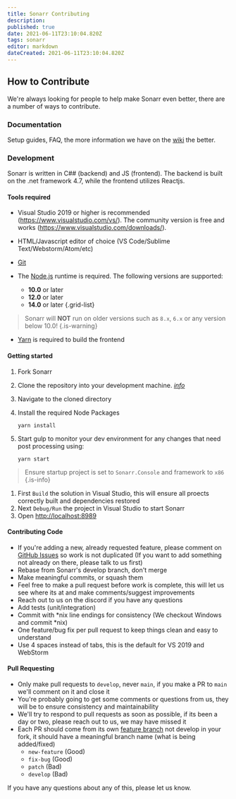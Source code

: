 ```yaml
---
title: Sonarr Contributing
description: 
published: true
date: 2021-06-11T23:10:04.820Z
tags: sonarr
editor: markdown
dateCreated: 2021-06-11T23:10:04.820Z
---
```


## How to Contribute

We're always looking for people to help make Sonarr even better, there are a number of ways to contribute.

### Documentation

Setup guides, FAQ, the more information we have on the [wiki](/sonarr) the better.

### Development

Sonarr is written in C## (backend) and JS (frontend). The backend is built on the .net framework 4.7, while the frontend utilizes Reactjs.

#### Tools required

- Visual Studio 2019 or higher is recommended (<https://www.visualstudio.com/vs/>).  The community version is free and works (<https://www.visualstudio.com/downloads/>).

- HTML/Javascript editor of choice (VS Code/Sublime Text/Webstorm/Atom/etc)
- [Git](https://git-scm.com/downloads)
- The [Node.js](https://nodejs.org/) runtime is required. The following versions are supported:
  - **10.0** or later
  - **12.0** or later
  - **14.0** or later
{.grid-list}

> Sonarr will **NOT** run on older versions such as `8.x`, `6.x` or any version below 10.0!
{.is-warning}

- [Yarn](https://yarnpkg.com/) is required to build the frontend

#### Getting started

1. Fork Sonarr
1. Clone the repository into your development machine. [*info*](https://docs.github.com/en/github/creating-cloning-and-archiving-repositories/cloning-a-repository-from-github)
1. Navigate to the cloned directory
1. Install the required Node Packages

   ```shell
   yarn install
   ```

1. Start gulp to monitor your dev environment for any changes that need post processing using:

   ```shell
   yarn start
   ```

> Ensure startup project is set to `Sonarr.Console` and    framework to `x86`
{.is-info}

1. First `Build` the solution in Visual Studio, this will ensure all proects correctly built and dependencies restored
1. Next `Debug/Run` the project in Visual Studio to start Sonarr
1. Open <http://localhost:8989>

#### Contributing Code

- If you're adding a new, already requested feature, please comment on [GitHub Issues](https://github.com/Sonarr/Sonarr/issues "GitHub Issues") so work is not duplicated (If you want to add something not already on there, please talk to us first)
- Rebase from Sonarr's develop branch, don't merge
- Make meaningful commits, or squash them
- Feel free to make a pull request before work is complete, this will let us see where its at and make comments/suggest improvements
- Reach out to us on the discord if you have any questions
- Add tests (unit/integration)
- Commit with \*nix line endings for consistency (We checkout Windows and commit \*nix)
- One feature/bug fix per pull request to keep things clean and easy to understand
- Use 4 spaces instead of tabs, this is the default for VS 2019 and WebStorm

#### Pull Requesting

- Only make pull requests to `develop`, never `main`, if you make a PR to `main` we'll comment on it and close it
- You're probably going to get some comments or questions from us, they will be to ensure consistency and maintainability
- We'll try to respond to pull requests as soon as possible, if its been a day or two, please reach out to us, we may have missed it
- Each PR should come from its own [feature branch](http://martinfowler.com/bliki/FeatureBranch.html) not develop in your fork, it should have a meaningful branch name (what is being added/fixed)
  - `new-feature` (Good)
  - `fix-bug` (Good)
  - `patch` (Bad)
  - `develop` (Bad)

If you have any questions about any of this, please let us know.